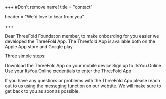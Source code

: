 +++
#Don't remove name!
title = "contact"

header = "We'd love to hear from you"

+++

Dear ThreeFold Foundation member, to make onboarding for you easier we developed the ThreeFold App.
The Threefold App is available both on the Apple App store and Google play.

Three simple steps:

Download the ThreeFold App on your mobile device
Sign up to ItsYou.Online 
Use your ItsYou.Online credentials to enter the ThreeFold App

If you have any questions or problems with the ThreeFold App please reach out to us using the messeging function on our website. We will make sure to get back to you as soon as possible.